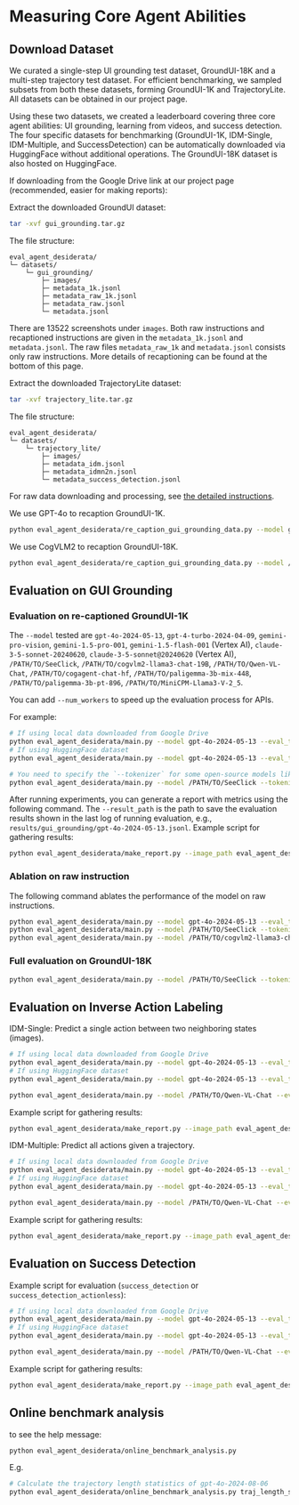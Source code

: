 # Measuring Core Agent Abilities

## Download Dataset

We curated a single-step UI grounding test dataset, GroundUI-18K and a multi-step trajectory test dataset. For efficient benchmarking, we sampled subsets from both these datasets, forming GroundUI-1K and TrajectoryLite. All datasets can be obtained in our project page.

Using these two datasets, we created a leaderboard covering three core agent abilities: UI grounding, learning from videos, and success detection. The four specific datasets for benchmarking (GroundUI-1K, IDM-Single, IDM-Multiple, and SuccessDetection) can be automatically downloaded via HuggingFace without additional operations. The GroundUI-18K dataset is also hosted on HuggingFace.

If downloading from the Google Drive link at our project page (recommended, easier for making reports):

Extract the downloaded GroundUI dataset:

```bash
tar -xvf gui_grounding.tar.gz
```

The file structure:

```
eval_agent_desiderata/
└─ datasets/
    └─ gui_grounding/
        ├─ images/
        ├─ metadata_1k.jsonl
        ├─ metadata_raw_1k.jsonl
        ├─ metadata_raw.jsonl
        └─ metadata.jsonl
```

There are 13522 screenshots under `images`. Both raw instructions and recaptioned instructions are given in the `metadata_1k.jsonl` and `metadata.jsonl`. The raw files `metadata_raw_1k` and `metadata.jsonl` consists only raw instructions. More details of recaptioning can be found at the bottom of this page.

Extract the downloaded TrajectoryLite dataset:

```bash
tar -xvf trajectory_lite.tar.gz
```

The file structure:

```
eval_agent_desiderata/
└─ datasets/
    └─ trajectory_lite/
        ├─ images/
        ├─ metadata_idm.jsonl
        ├─ metadata_idmn2n.jsonl
        └─ metadata_success_detection.jsonl
```

For raw data downloading and processing, see [the detailed instructions](processing/README.md).

We use GPT-4o to recaption GroundUI-1K.

```bash
python eval_agent_desiderata/re_caption_gui_grounding_data.py --model gpt-4o-2024-05-13 --data_path eval_agent_desiderata/datasets/gui_grounding/metadata_raw_1k.jsonl
```

We use CogVLM2 to recaption GroundUI-18K.

```bash
python eval_agent_desiderata/re_caption_gui_grounding_data.py --model /PATH/TO/cogvlm2-llama3-chat-19B --data_path eval_agent_desiderata/datasets/gui_grounding/metadata_raw.jsonl
```

## Evaluation on GUI Grounding

### Evaluation on re-captioned GroundUI-1K

The `--model` tested are `gpt-4o-2024-05-13`, `gpt-4-turbo-2024-04-09`, `gemini-pro-vision`, `gemini-1.5-pro-001`, `gemini-1.5-flash-001` (Vertex AI), `claude-3-5-sonnet-20240620`, `claude-3-5-sonnet@20240620` (Vertex AI), `/PATH/TO/SeeClick`, `/PATH/TO/cogvlm2-llama3-chat-19B`, `/PATH/TO/Qwen-VL-Chat`, `/PATH/TO/cogagent-chat-hf`, `/PATH/TO/paligemma-3b-mix-448`, `/PATH/TO/paligemma-3b-pt-896`, `/PATH/TO/MiniCPM-Llama3-V-2_5`.

You can add `--num_workers` to speed up the evaluation process for APIs.

For example:

```bash
# If using local data downloaded from Google Drive
python eval_agent_desiderata/main.py --model gpt-4o-2024-05-13 --eval_type gui_grounding --data_path eval_agent_desiderata/datasets/gui_grounding/metadata_1k.jsonl
# If using HuggingFace dataset
python eval_agent_desiderata/main.py --model gpt-4o-2024-05-13 --eval_type gui_grounding --data_path agent-studio/GroundUI-1K

# You need to specify the `--tokenizer` for some open-source models like SeeClick, otherwise the tokenizer will be automatically loaded from the model path.
python eval_agent_desiderata/main.py --model /PATH/TO/SeeClick --tokenizer /PATH/TO/Qwen-VL-Chat --eval_type gui_grounding --data_path eval_agent_desiderata/datasets/gui_grounding/metadata_1k.jsonl
```

After running experiments, you can generate a report with metrics using the following command. The `--result_path` is the path to save the evaluation results shown in the last log of running evaluation, e.g., `results/gui_grounding/gpt-4o-2024-05-13.jsonl`. Example script for gathering results:

```bash
python eval_agent_desiderata/make_report.py --image_path eval_agent_desiderata/datasets/gui_grounding/images --result_path results/gui_grounding/gpt-4o-2024-05-13.jsonl
```

### Ablation on raw instruction

The following command ablates the performance of the model on raw instructions.

```bash
python eval_agent_desiderata/main.py --model gpt-4o-2024-05-13 --eval_type gui_grounding --data_path eval_agent_desiderata/datasets/gui_grounding/metadata_raw_1k.jsonl
python eval_agent_desiderata/main.py --model /PATH/TO/SeeClick --tokenizer /PATH/TO/Qwen-VL-Chat --eval_type gui_grounding --data_path eval_agent_desiderata/datasets/gui_grounding/metadata_raw_1k.jsonl
python eval_agent_desiderata/main.py --model /PATH/TO/cogvlm2-llama3-chat-19B --eval_type gui_grounding --data_path eval_agent_desiderata/datasets/gui_grounding/metadata_raw_1k.jsonl
```

### Full evaluation on GroundUI-18K

```bash
python eval_agent_desiderata/main.py --model /PATH/TO/SeeClick --tokenizer /PATH/TO/Qwen-VL-Chat --eval_type gui_grounding --data_path eval_agent_desiderata/datasets/gui_grounding/metadata.jsonl
```

## Evaluation on Inverse Action Labeling

IDM-Single: Predict a single action between two neighboring states (images).

```bash
# If using local data downloaded from Google Drive
python eval_agent_desiderata/main.py --model gpt-4o-2024-05-13 --eval_type idm --data_path eval_agent_desiderata/datasets/trajectory_lite/metadata_idm.jsonl
# If using HuggingFace dataset
python eval_agent_desiderata/main.py --model gpt-4o-2024-05-13 --eval_type idm --data_path agent-studio/IDM-Single

python eval_agent_desiderata/main.py --model /PATH/TO/Qwen-VL-Chat --eval_type idm --data_path eval_agent_desiderata/datasets/trajectory_lite/metadata_idm.jsonl
```

Example script for gathering results:

```bash
python eval_agent_desiderata/make_report.py --image_path eval_agent_desiderata/datasets/trajectory_lite/images --result_path results/idm/gpt-4o-2024-05-13.jsonl
```

IDM-Multiple: Predict all actions given a trajectory.

```bash
# If using local data downloaded from Google Drive
python eval_agent_desiderata/main.py --model gpt-4o-2024-05-13 --eval_type idmn2n --data_path eval_agent_desiderata/datasets/trajectory_lite/metadata_idmn2n.jsonl
# If using HuggingFace dataset
python eval_agent_desiderata/main.py --model gpt-4o-2024-05-13 --eval_type idmn2n --data_path agent-studio/IDM-Multiple

python eval_agent_desiderata/main.py --model /PATH/TO/Qwen-VL-Chat --eval_type idmn2n --data_path eval_agent_desiderata/datasets/trajectory_lite/metadata_idmn2n.jsonl
```

Example script for gathering results:

```bash
python eval_agent_desiderata/make_report.py --image_path eval_agent_desiderata/datasets/trajectory_lite/images --result_path results/idmn2n/gpt-4o-2024-05-13.jsonl
```

## Evaluation on Success Detection

Example script for evaluation (`success_detection` or `success_detection_actionless`):

```bash
# If using local data downloaded from Google Drive
python eval_agent_desiderata/main.py --model gpt-4o-2024-05-13 --eval_type success_detection --data_path eval_agent_desiderata/datasets/trajectory_lite/metadata_success_detection.jsonl
# If using HuggingFace dataset
python eval_agent_desiderata/main.py --model gpt-4o-2024-05-13 --eval_type success_detection --data_path agent-studio/SuccessDetection

python eval_agent_desiderata/main.py --model /PATH/TO/Qwen-VL-Chat --eval_type success_detection --data_path eval_agent_desiderata/datasets/trajectory_lite/metadata_success_detection.jsonl
```

Example script for gathering results:

```bash
python eval_agent_desiderata/make_report.py --image_path eval_agent_desiderata/datasets/trajectory_lite/images --result_path results/success_detection/gpt-4o-2024-05-13.jsonl
```

## Online benchmark analysis

to see the help message:
```bash
python eval_agent_desiderata/online_benchmark_analysis.py
```

E.g.
```bash
# Calculate the trajectory length statistics of gpt-4o-2024-08-06
python eval_agent_desiderata/online_benchmark_analysis.py traj_length_stat --model gpt-4o-2024-08-06
```
